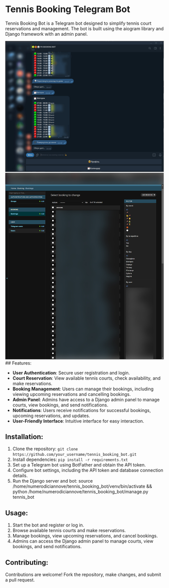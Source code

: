 # Tennis Booking Telegram Bot

Tennis Booking Bot is a Telegram bot designed to simplify tennis court reservations and management. The bot is built using the aiogram library and Django framework with an admin panel.

<div id="header" align="center">
  <img src="https://github.com/numerodiciannove/py-django-tennis-booking-telegram-bot/blob/main/ezgif-5-6ca6829e3b.gif" width="1000"/>
</div>



<div id="header" align="center">
  <img src="https://github.com/numerodiciannove/py-django-tennis-booking-telegram-bot/blob/main/admin.jpg" width="1000"/>
</div>
## Features:

- **User Authentication**: Secure user registration and login.
- **Court Reservation**: View available tennis courts, check availability, and make reservations.
- **Booking Management**: Users can manage their bookings, including viewing upcoming reservations and cancelling bookings.
- **Admin Panel**: Admins have access to a Django admin panel to manage courts, view bookings, and send notifications.
- **Notifications**: Users receive notifications for successful bookings, upcoming reservations, and updates.
- **User-Friendly Interface**: Intuitive interface for easy interaction.

## Installation:

1. Clone the repository: `git clone https://github.com/your_username/tennis_booking_bot.git`
2. Install dependencies: `pip install -r requirements.txt`
3. Set up a Telegram bot using BotFather and obtain the API token.
4. Configure bot settings, including the API token and database connection details.
5. Run the Django server and bot: source /home/numerodiciannove/tennis_booking_bot/venv/bin/activate && python /home/numerodiciannove/tennis_booking_bot/manage.py tennis_bot

## Usage:

1. Start the bot and register or log in.
2. Browse available tennis courts and make reservations.
3. Manage bookings, view upcoming reservations, and cancel bookings.
4. Admins can access the Django admin panel to manage courts, view bookings, and send notifications.

## Contributing:

Contributions are welcome! Fork the repository, make changes, and submit a pull request.
